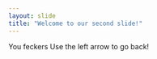 ```yaml
---
layout: slide
title: "Welcome to our second slide!"
---
```

You feckers
Use the left arrow to go back!
